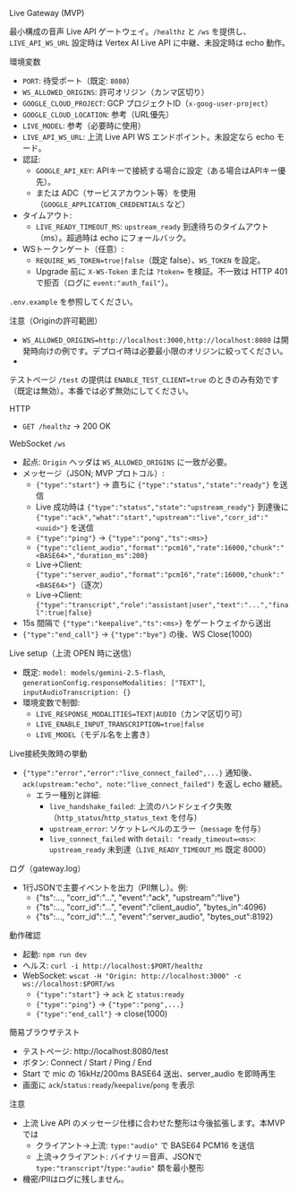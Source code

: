 Live Gateway (MVP)

最小構成の音声 Live API ゲートウェイ。`/healthz` と `/ws` を提供し、`LIVE_API_WS_URL` 設定時は Vertex AI Live API に中継、未設定時は echo 動作。

環境変数
- `PORT`: 待受ポート（既定: `8080`）
- `WS_ALLOWED_ORIGINS`: 許可オリジン（カンマ区切り）
- `GOOGLE_CLOUD_PROJECT`: GCP プロジェクトID（`x-goog-user-project`）
- `GOOGLE_CLOUD_LOCATION`: 参考（URL優先）
- `LIVE_MODEL`: 参考（必要時に使用）
- `LIVE_API_WS_URL`: 上流 Live API WS エンドポイント。未設定なら echo モード。
- 認証:
  - `GOOGLE_API_KEY`: APIキーで接続する場合に設定（ある場合はAPIキー優先）。
  - または ADC（サービスアカウント等）を使用（`GOOGLE_APPLICATION_CREDENTIALS` など）
 - タイムアウト:
   - `LIVE_READY_TIMEOUT_MS`: `upstream_ready` 到達待ちのタイムアウト（ms）。超過時は echo にフォールバック。
 - WSトークンゲート（任意）:
   - `REQUIRE_WS_TOKEN=true|false`（既定 false）、`WS_TOKEN` を設定。
   - Upgrade 前に `X-WS-Token` または `?token=` を検証。不一致は HTTP 401 で拒否（ログに `event:"auth_fail"`）。

`.env.example` を参照してください。

注意（Originの許可範囲）
- `WS_ALLOWED_ORIGINS=http://localhost:3000,http://localhost:8080` は開発時向けの例です。デプロイ時は必要最小限のオリジンに絞ってください。
-
テストページ `/test` の提供は `ENABLE_TEST_CLIENT=true` のときのみ有効です（既定は無効）。本番では必ず無効にしてください。

HTTP
- `GET /healthz` → 200 OK

WebSocket `/ws`
- 起点: `Origin` ヘッダは `WS_ALLOWED_ORIGINS` に一致が必要。
- メッセージ（JSON; MVP プロトコル）:
  - `{"type":"start"}` → 直ちに `{"type":"status","state":"ready"}` を送信
  - Live 成功時は `{"type":"status","state":"upstream_ready"}` 到達後に `{"type":"ack","what":"start","upstream":"live","corr_id":"<uuid>"}` を送信
  - `{"type":"ping"}` → `{"type":"pong","ts":<ms>}`
  - `{"type":"client_audio","format":"pcm16","rate":16000,"chunk":"<BASE64>","duration_ms":200}`
  - Live→Client: `{"type":"server_audio","format":"pcm16","rate":16000,"chunk":"<BASE64>"}`（逐次）
  - Live→Client: `{"type":"transcript","role":"assistant|user","text":"...","final":true|false}`
- 15s 間隔で `{"type":"keepalive","ts":<ms>}` をゲートウェイから送出
- `{"type":"end_call"}` → `{"type":"bye"}` の後、WS Close(1000)

Live setup（上流 OPEN 時に送信）
- 既定: `model: models/gemini-2.5-flash`, `generationConfig.responseModalities: ["TEXT"]`, `inputAudioTranscription: {}`
- 環境変数で制御:
  - `LIVE_RESPONSE_MODALITIES=TEXT|AUDIO`（カンマ区切り可）
  - `LIVE_ENABLE_INPUT_TRANSCRIPTION=true|false`
  - `LIVE_MODEL`（モデル名を上書き）

Live接続失敗時の挙動
- `{"type":"error","error":"live_connect_failed",...}` 通知後、`ack(upstream:"echo", note:"live_connect_failed")` を返し echo 継続。
  - エラー種別と詳細:
    - `live_handshake_failed`: 上流のハンドシェイク失敗（`http_status`/`http_status_text` を付与）
    - `upstream_error`: ソケットレベルのエラー（`message` を付与）
    - `live_connect_failed` with `detail: "ready_timeout=<ms>`: `upstream_ready` 未到達（`LIVE_READY_TIMEOUT_MS` 既定 8000）

ログ（gateway.log）
- 1行JSONで主要イベントを出力（PII無し）。例:
  - {"ts":..., "corr_id":"...", "event":"ack", "upstream":"live"}
  - {"ts":..., "corr_id":"...", "event":"client_audio", "bytes_in":4096}
  - {"ts":..., "corr_id":"...", "event":"server_audio", "bytes_out":8192}

動作確認
- 起動: `npm run dev`
- ヘルス: `curl -i http://localhost:$PORT/healthz`
- WebSocket: `wscat -H "Origin: http://localhost:3000" -c ws://localhost:$PORT/ws`
  - `{"type":"start"}` → `ack` と `status:ready`
  - `{"type":"ping"}` → `{"type":"pong",...}`
  - `{"type":"end_call"}` → close(1000)

簡易ブラウザテスト
- テストページ: http://localhost:8080/test
- ボタン: Connect / Start / Ping / End
- Start で mic の 16kHz/200ms BASE64 送出、server_audio を即時再生
- 画面に `ack`/`status:ready`/`keepalive`/`pong` を表示

注意
- 上流 Live API のメッセージ仕様に合わせた整形は今後拡張します。本MVPでは
  - クライアント→上流: `type:"audio"` で BASE64 PCM16 を送信
  - 上流→クライアント: バイナリ＝音声、JSONで `type:"transcript"`/`type:"audio"` 類を最小整形
- 機密/PIIはログに残しません。
